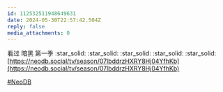 ```yaml
---
id: 112532511948649631
date: 2024-05-30T22:57:42.504Z
reply: false
media_attachments: 0
---
```


看过 暗黑 第一季 :star_solid: :star_solid: :star_solid: :star_solid: :star_solid:   
[https://neodb.social/tv/season/07lbddrzHXRY8Hj04YfhKb](https://neodb.social/tv/season/07lbddrzHXRY8Hj04YfhKb)

[#NeoDB](https://e5n.cc/tags/NeoDB)

